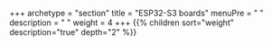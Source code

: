+++
archetype = "section"
title = "ESP32-S3 boards"
menuPre = "<i class='fas fa-microchip'></i> "
description = " "
weight = 4
+++
{{% children sort="weight" description="true" depth="2" %}}